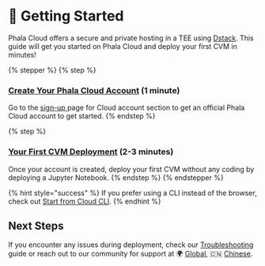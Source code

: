# 🚀 Getting Started

Phala Cloud offers a secure and private hosting in a TEE using [Dstack](../../overview/phala-network/dstack.md). This guide will get you started on Phala Cloud and deploy your first CVM in minutes!

{% stepper %}
{% step %}
### [Create Your Phala Cloud Account](sign-up-for-cloud-account.md) (1 minute)

Go to the [sign-up ](https://cloud.phala.network/register?invite=beta)page for Cloud account section to get an official Phala Cloud account to get started.
{% endstep %}

{% step %}
### [Your First CVM Deployment](start-from-cloud-ui.md) (2-3 minutes)

Once your account is created, deploy your first CVM without any coding by deploying a Jupyter Notebook.
{% endstep %}
{% endstepper %}

{% hint style="success" %}
If you prefer using a CLI instead of the browser, check out [Start from Cloud CLI](../../phala-cloud/phala-cloud-user-guides/advanced-deployment-options/start-from-cloud-cli.md).
{% endhint %}

## Next Steps

If you encounter any issues during deployment, check our [Troubleshooting](../../phala-cloud/be-production-ready/troubleshooting.md) guide or reach out to our community for support at 🌍 [Global](https://t.me/+nbhjx1ADG9EyYmI9), 🇨🇳 [Chinese](https://t.me/+4PcAE9qTZ1kzM2M9).
